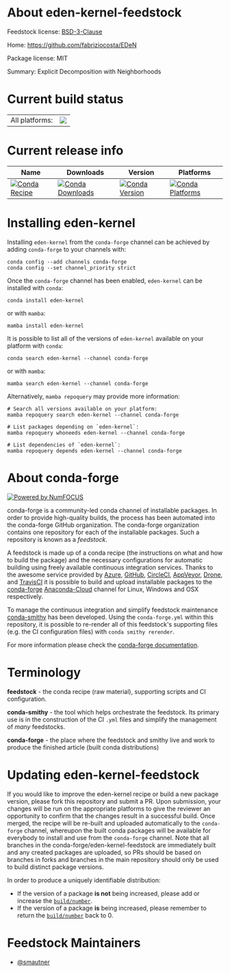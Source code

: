 About eden-kernel-feedstock
===========================

Feedstock license: [BSD-3-Clause](https://github.com/conda-forge/eden-kernel-feedstock/blob/main/LICENSE.txt)

Home: https://github.com/fabriziocosta/EDeN

Package license: MIT

Summary: Explicit Decomposition with Neighborhoods

Current build status
====================


<table><tr><td>All platforms:</td>
    <td>
      <a href="https://dev.azure.com/conda-forge/feedstock-builds/_build/latest?definitionId=16978&branchName=main">
        <img src="https://dev.azure.com/conda-forge/feedstock-builds/_apis/build/status/eden-kernel-feedstock?branchName=main">
      </a>
    </td>
  </tr>
</table>

Current release info
====================

| Name | Downloads | Version | Platforms |
| --- | --- | --- | --- |
| [![Conda Recipe](https://img.shields.io/badge/recipe-eden--kernel-green.svg)](https://anaconda.org/conda-forge/eden-kernel) | [![Conda Downloads](https://img.shields.io/conda/dn/conda-forge/eden-kernel.svg)](https://anaconda.org/conda-forge/eden-kernel) | [![Conda Version](https://img.shields.io/conda/vn/conda-forge/eden-kernel.svg)](https://anaconda.org/conda-forge/eden-kernel) | [![Conda Platforms](https://img.shields.io/conda/pn/conda-forge/eden-kernel.svg)](https://anaconda.org/conda-forge/eden-kernel) |

Installing eden-kernel
======================

Installing `eden-kernel` from the `conda-forge` channel can be achieved by adding `conda-forge` to your channels with:

```
conda config --add channels conda-forge
conda config --set channel_priority strict
```

Once the `conda-forge` channel has been enabled, `eden-kernel` can be installed with `conda`:

```
conda install eden-kernel
```

or with `mamba`:

```
mamba install eden-kernel
```

It is possible to list all of the versions of `eden-kernel` available on your platform with `conda`:

```
conda search eden-kernel --channel conda-forge
```

or with `mamba`:

```
mamba search eden-kernel --channel conda-forge
```

Alternatively, `mamba repoquery` may provide more information:

```
# Search all versions available on your platform:
mamba repoquery search eden-kernel --channel conda-forge

# List packages depending on `eden-kernel`:
mamba repoquery whoneeds eden-kernel --channel conda-forge

# List dependencies of `eden-kernel`:
mamba repoquery depends eden-kernel --channel conda-forge
```


About conda-forge
=================

[![Powered by
NumFOCUS](https://img.shields.io/badge/powered%20by-NumFOCUS-orange.svg?style=flat&colorA=E1523D&colorB=007D8A)](https://numfocus.org)

conda-forge is a community-led conda channel of installable packages.
In order to provide high-quality builds, the process has been automated into the
conda-forge GitHub organization. The conda-forge organization contains one repository
for each of the installable packages. Such a repository is known as a *feedstock*.

A feedstock is made up of a conda recipe (the instructions on what and how to build
the package) and the necessary configurations for automatic building using freely
available continuous integration services. Thanks to the awesome service provided by
[Azure](https://azure.microsoft.com/en-us/services/devops/), [GitHub](https://github.com/),
[CircleCI](https://circleci.com/), [AppVeyor](https://www.appveyor.com/),
[Drone](https://cloud.drone.io/welcome), and [TravisCI](https://travis-ci.com/)
it is possible to build and upload installable packages to the
[conda-forge](https://anaconda.org/conda-forge) [Anaconda-Cloud](https://anaconda.org/)
channel for Linux, Windows and OSX respectively.

To manage the continuous integration and simplify feedstock maintenance
[conda-smithy](https://github.com/conda-forge/conda-smithy) has been developed.
Using the ``conda-forge.yml`` within this repository, it is possible to re-render all of
this feedstock's supporting files (e.g. the CI configuration files) with ``conda smithy rerender``.

For more information please check the [conda-forge documentation](https://conda-forge.org/docs/).

Terminology
===========

**feedstock** - the conda recipe (raw material), supporting scripts and CI configuration.

**conda-smithy** - the tool which helps orchestrate the feedstock.
                   Its primary use is in the construction of the CI ``.yml`` files
                   and simplify the management of *many* feedstocks.

**conda-forge** - the place where the feedstock and smithy live and work to
                  produce the finished article (built conda distributions)


Updating eden-kernel-feedstock
==============================

If you would like to improve the eden-kernel recipe or build a new
package version, please fork this repository and submit a PR. Upon submission,
your changes will be run on the appropriate platforms to give the reviewer an
opportunity to confirm that the changes result in a successful build. Once
merged, the recipe will be re-built and uploaded automatically to the
`conda-forge` channel, whereupon the built conda packages will be available for
everybody to install and use from the `conda-forge` channel.
Note that all branches in the conda-forge/eden-kernel-feedstock are
immediately built and any created packages are uploaded, so PRs should be based
on branches in forks and branches in the main repository should only be used to
build distinct package versions.

In order to produce a uniquely identifiable distribution:
 * If the version of a package **is not** being increased, please add or increase
   the [``build/number``](https://docs.conda.io/projects/conda-build/en/latest/resources/define-metadata.html#build-number-and-string).
 * If the version of a package **is** being increased, please remember to return
   the [``build/number``](https://docs.conda.io/projects/conda-build/en/latest/resources/define-metadata.html#build-number-and-string)
   back to 0.

Feedstock Maintainers
=====================

* [@smautner](https://github.com/smautner/)


